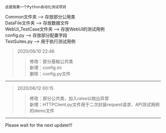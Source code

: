 	这是我第一个Python自动化测试项目
Common文件夹 ——> 存放部分公用类  
DataFile文件夹 ——> 存放数据文件  
WebUI_TestCase文件夹 ——> 存放WebUI的测试用例  
config.py ——> 存放部分配置字段  
TestSuites.py ——> 用于执行测试用例  

>2020/06/10 22:46
>>修改：部分基础公共类  
>>新增：config.ini  
>>删除：config.py文件  
****
>2020/06/12 00:15
>>修改：部分公共类，加入raise以抛出异常  
>>新增：HTTPClient.py文件用于二次封装request请求、API测试用例的demo文件  
---------------------------------------------------------------------  
Please wait for the next update!!!
